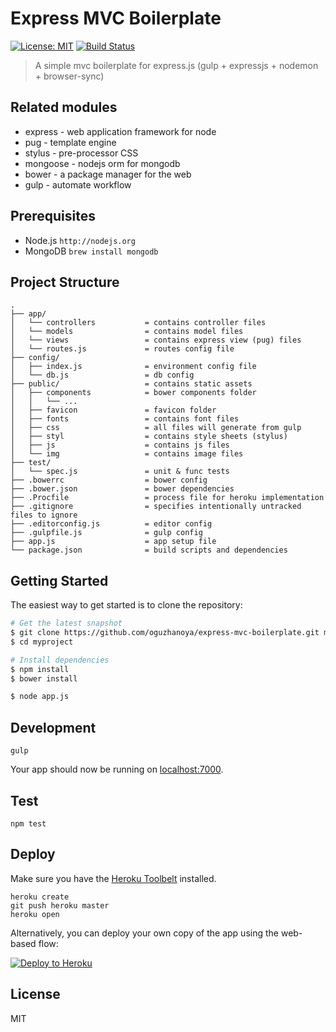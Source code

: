 Express MVC Boilerplate
==================================
[![License: MIT](https://img.shields.io/badge/License-MIT-blue.svg)](https://opensource.org/licenses/MIT) [![Build Status](https://travis-ci.org/oguzhanoya/express-mvc-boilerplate.svg?branch=master)](https://travis-ci.org/oguzhanoya/express-mvc-boilerplate)

> A simple mvc boilerplate for express.js (gulp + expressjs + nodemon + browser-sync)

## Related modules

* express - web application framework for node
* pug - template engine
* stylus - pre-processor CSS
* mongoose - nodejs orm for mongodb
* bower - a package manager for the web
* gulp - automate workflow

## Prerequisites

* Node.js `http://nodejs.org`
* MongoDB `brew install mongodb`

## Project Structure
```
.
├── app/
│   └── controllers           = contains controller files
│   └── models                = contains model files
│   └── views                 = contains express view (pug) files
│   └── routes.js             = routes config file
├── config/
│   ├── index.js              = environment config file
│   └── db.js                 = db config
├── public/                   = contains static assets
│   ├── components            = bower components folder
│   │   └── ...
│   ├── favicon               = favicon folder
│   ├── fonts                 = contains font files
│   ├── css                   = all files will generate from gulp
│   ├── styl                  = contains style sheets (stylus)
│   ├── js                    = contains js files
│   └── img                   = contains image files
├── test/
│   └── spec.js               = unit & func tests
├── .bowerrc                  = bower config
├── .bower.json               = bower dependencies
├── .Procfile                 = process file for heroku implementation
├── .gitignore                = specifies intentionally untracked files to ignore
├── .editorconfig.js          = editor config
├── .gulpfile.js              = gulp config
├── app.js                    = app setup file
└── package.json              = build scripts and dependencies

```

## Getting Started

The easiest way to get started is to clone the repository:

```sh
# Get the latest snapshot
$ git clone https://github.com/oguzhanoya/express-mvc-boilerplate.git myproject
$ cd myproject

# Install dependencies
$ npm install
$ bower install

$ node app.js
```

## Development

    gulp
    
Your app should now be running on [localhost:7000](http://localhost:7000/).

## Test

    npm test

## Deploy

Make sure you have the [Heroku Toolbelt](https://toolbelt.heroku.com/) installed.

```
heroku create
git push heroku master
heroku open
```

Alternatively, you can deploy your own copy of the app using the web-based flow:

[![Deploy to Heroku](https://www.herokucdn.com/deploy/button.png)](https://heroku.com/deploy)

## License

MIT
